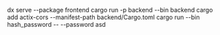 dx serve --package frontend
cargo run -p backend --bin backend
cargo add actix-cors --manifest-path backend/Cargo.toml
cargo run --bin hash_password -- --password asd

